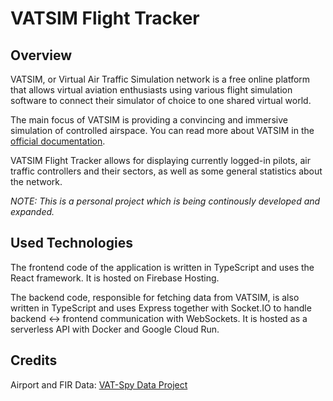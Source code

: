 # VATSIM Flight Tracker

## Overview

VATSIM, or Virtual Air Traffic Simulation network is a free online platform that allows virtual aviation enthusiasts using various flight simulation software to connect their simulator of choice to one shared virtual world.

The main focus of VATSIM is providing a convincing and immersive simulation of controlled airspace. You can read more about VATSIM in the [official documentation](https://vatsim.net/docs/about/about-vatsim).

VATSIM Flight Tracker allows for displaying currently logged-in pilots, air traffic controllers and their sectors, as well as some general statistics about the network.

_NOTE: This is a personal project which is being continously developed and expanded._

## Used Technologies

The frontend code of the application is written in TypeScript and uses the React framework. It is hosted on Firebase Hosting.

The backend code, responsible for fetching data from VATSIM, is also written in TypeScript and uses Express together with Socket.IO to handle backend <-> frontend communication with WebSockets. It is hosted as a serverless API with Docker and Google Cloud Run.

## Credits

Airport and FIR Data: [VAT-Spy Data Project](https://github.com/vatsimnetwork/vatspy-data-project)
